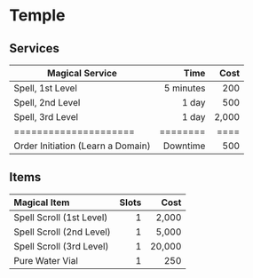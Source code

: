 # Temple

## Services

| Magical Service                   |      Time |  Cost |
| --------------------------------- | --------: | ----: |
| Spell, 1st Level                  | 5 minutes |   200 |
| Spell, 2nd Level                  |     1 day |   500 |
| Spell, 3rd Level                  |     1 day | 2,000 |
| =====================             |  ======== |  ==== |
| Order Initiation (Learn a Domain) |  Downtime |   500 |

## Items

| Magical Item             | Slots |   Cost |
| :----------------------- | ----: | -----: |
| Spell Scroll (1st Level) |     1 |  2,000 |
| Spell Scroll (2nd Level) |     1 |  5,000 |
| Spell Scroll (3rd Level) |     1 | 20,000 |
| Pure Water Vial          |     1 |    250 |
